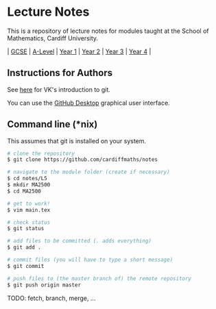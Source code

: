 # Lecture Notes

This is a repository of lecture notes for modules taught at the School of Mathematics, Cardiff University.

| [GCSE](L2) | [A-Level](L3) | [Year 1](L4) | [Year 2](L5) | [Year 3](L6) | [Year 4](L7) |

## Instructions for Authors
See [here](https://vknight.org/rsd/chapters/05/) for VK's introduction to git.

You can use the [GitHub Desktop](https://desktop.github.com/) graphical user interface.

## Command line (\*nix)
This assumes that git is installed on your system.

```bash
# clone the repository 
$ git clone https://github.com/cardiffmaths/notes 

# navigate to the module folder (create if necessary)
$ cd notes/L5
$ mkdir MA2500
$ cd MA2500

# get to work!
$ vim main.tex

# check status
$ git status

# add files to be committed (. adds everything)
$ git add .

# commit files (you will have to type a short message)
$ git commit

# push files to (the master branch of) the remote repository
$ git push origin master
```
TODO: fetch, branch, merge, ...

